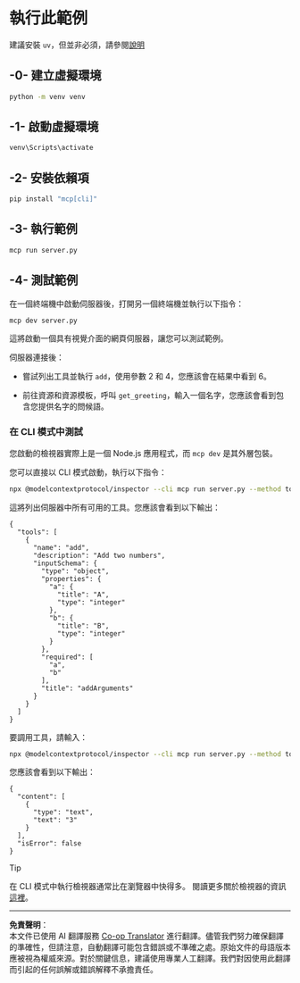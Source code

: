<!--
CO_OP_TRANSLATOR_METADATA:
{
  "original_hash": "d4c162484df410632550a4a357d40341",
  "translation_date": "2025-09-03T15:59:07+00:00",
  "source_file": "03-GettingStarted/01-first-server/solution/python/README.md",
  "language_code": "mo"
}
-->
# 執行此範例

建議安裝 `uv`，但並非必須，請參閱[說明](https://docs.astral.sh/uv/#highlights)

## -0- 建立虛擬環境

```bash
python -m venv venv
```

## -1- 啟動虛擬環境

```bash
venv\Scripts\activate
```

## -2- 安裝依賴項

```bash
pip install "mcp[cli]"
```

## -3- 執行範例

```bash
mcp run server.py
```

## -4- 測試範例

在一個終端機中啟動伺服器後，打開另一個終端機並執行以下指令：

```bash
mcp dev server.py
```

這將啟動一個具有視覺介面的網頁伺服器，讓您可以測試範例。

伺服器連接後：

- 嘗試列出工具並執行 `add`，使用參數 2 和 4，您應該會在結果中看到 6。

- 前往資源和資源模板，呼叫 `get_greeting`，輸入一個名字，您應該會看到包含您提供名字的問候語。

### 在 CLI 模式中測試

您啟動的檢視器實際上是一個 Node.js 應用程式，而 `mcp dev` 是其外層包裝。

您可以直接以 CLI 模式啟動，執行以下指令：

```bash
npx @modelcontextprotocol/inspector --cli mcp run server.py --method tools/list
```

這將列出伺服器中所有可用的工具。您應該會看到以下輸出：

```text
{
  "tools": [
    {
      "name": "add",
      "description": "Add two numbers",
      "inputSchema": {
        "type": "object",
        "properties": {
          "a": {
            "title": "A",
            "type": "integer"
          },
          "b": {
            "title": "B",
            "type": "integer"
          }
        },
        "required": [
          "a",
          "b"
        ],
        "title": "addArguments"
      }
    }
  ]
}
```

要調用工具，請輸入：

```bash
npx @modelcontextprotocol/inspector --cli mcp run server.py --method tools/call --tool-name add --tool-arg a=1 --tool-arg b=2
```

您應該會看到以下輸出：

```text
{
  "content": [
    {
      "type": "text",
      "text": "3"
    }
  ],
  "isError": false
}
```

> [!TIP]
> 在 CLI 模式中執行檢視器通常比在瀏覽器中快得多。
> 閱讀更多關於檢視器的資訊[這裡](https://github.com/modelcontextprotocol/inspector)。

---

**免責聲明**：  
本文件已使用 AI 翻譯服務 [Co-op Translator](https://github.com/Azure/co-op-translator) 進行翻譯。儘管我們努力確保翻譯的準確性，但請注意，自動翻譯可能包含錯誤或不準確之處。原始文件的母語版本應被視為權威來源。對於關鍵信息，建議使用專業人工翻譯。我們對因使用此翻譯而引起的任何誤解或錯誤解釋不承擔責任。